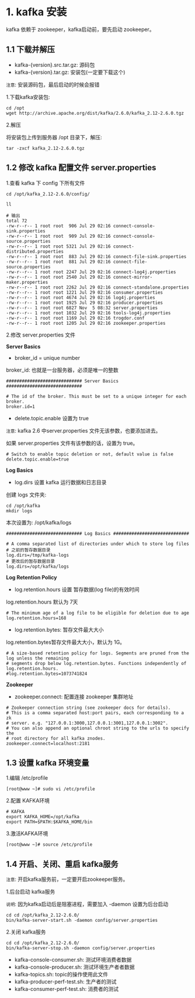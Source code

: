 # 1. kafka 安装

kafka 依赖于 zookeeper，kafka启动前，要先启动 zookeeper。


## 1.1 下载并解压

* kafka-{version}.src.tar.gz: 源码包
* kafka-{version}.tar.gz: 安装包(一定要下载这个)

`注意`: 安装源码包，最后启动的时候会报错

1.下载kafka安装包:

```shell script
cd /opt
wget http://archive.apache.org/dist/kafka/2.6.0/kafka_2.12-2.6.0.tgz
```


2.解压

将安装包上传到服务器 /opt 目录下，解压:

```shell script
tar -zxcf kafka_2.12-2.6.0.tgz
```


## 1.2 修改 kafka 配置文件 server.properties

1.查看 kafka 下 config 下所有文件

```
cd /opt/kafka_2.12-2.6.0/config/

ll

# 输出
total 72
-rw-r--r-- 1 root root  906 Jul 29 02:16 connect-console-sink.properties
-rw-r--r-- 1 root root  909 Jul 29 02:16 connect-console-source.properties
-rw-r--r-- 1 root root 5321 Jul 29 02:16 connect-distributed.properties
-rw-r--r-- 1 root root  883 Jul 29 02:16 connect-file-sink.properties
-rw-r--r-- 1 root root  881 Jul 29 02:16 connect-file-source.properties
-rw-r--r-- 1 root root 2247 Jul 29 02:16 connect-log4j.properties
-rw-r--r-- 1 root root 2540 Jul 29 02:16 connect-mirror-maker.properties
-rw-r--r-- 1 root root 2262 Jul 29 02:16 connect-standalone.properties
-rw-r--r-- 1 root root 1221 Jul 29 02:16 consumer.properties
-rw-r--r-- 1 root root 4674 Jul 29 02:16 log4j.properties
-rw-r--r-- 1 root root 1925 Jul 29 02:16 producer.properties
-rw-r--r-- 1 root root 6827 Nov  5 08:32 server.properties
-rw-r--r-- 1 root root 1032 Jul 29 02:16 tools-log4j.properties
-rw-r--r-- 1 root root 1169 Jul 29 02:16 trogdor.conf
-rw-r--r-- 1 root root 1205 Jul 29 02:16 zookeeper.properties
```


2.修改 server.properties 文件

**Server Basics**

* broker_id = unique number 

broker_id: 也就是一台服务器，必须是唯一的整数

```
############################# Server Basics #############################

# The id of the broker. This must be set to a unique integer for each broker.
broker.id=1
```

* delete.topic.enable 设置为 true

`注意`: kafka 2.6 中server.properties 文件无该参数，也要添加进去。

如果 server.properties 文件有该参数的话，设置为 true。
```
# Switch to enable topic deletion or not, default value is false
delete.topic.enable=true
```

**Log Basics**

* log.dirs 设置 kafka 运行数据和日志目录

创建 logs 文件夹:
```
cd /opt/kafka
mkdir logs
```

本次设置为: /opt/kafka/logs

```
############################# Log Basics #############################

# A comma separated list of directories under which to store log files
# 之前的暂存数据目录
log.dirs=/tmp/kafka-logs
# 更改后的暂存数据目录
log.dirs=/opt/kafka/logs
```


**Log Retention Policy**

* log.retention.hours 设置 暂存数据(log file)的有效时间

log.retention.hours 默认为 7天

```
# The minimum age of a log file to be eligible for deletion due to age
log.retention.hours=168
```

* log.retention.bytes: 暂存文件最大大小

log.retention.bytes暂存文件最大大小，默认为 1G。

```
# A size-based retention policy for logs. Segments are pruned from the log unless the remaining
# segments drop below log.retention.bytes. Functions independently of log.retention.hours.
#log.retention.bytes=1073741824
```


**Zookeeper**

* zookeeper.connect: 配置连接 zookeeper 集群地址

```
# Zookeeper connection string (see zookeeper docs for details).
# This is a comma separated host:port pairs, each corresponding to a zk
# server. e.g. "127.0.0.1:3000,127.0.0.1:3001,127.0.0.1:3002".
# You can also append an optional chroot string to the urls to specify the
# root directory for all kafka znodes.
zookeeper.connect=localhost:2181
```


## 1.3 设置 kafka 环境变量

1.编辑 /etc/profile

```
[root@www ~]# sudo vi /etc/profile
```

2.配置 KAFKA环境
```
# KAFKA
export KAFKA_HOME=/opt/kafka
export PATH=$PATH:$KAFKA_HOME/bin
```

3.激活KAFKA环境
```
[root@www ~]# source /etc/profile
```

## 1.4 开启、关闭、重启 kafka服务

`注意`: 开启kafka服务前，一定要开启zookeeper服务。

1.后台启动 kafka服务

`说明`: 因为kafka启动后是阻塞进程，需要加入 -daemon 设置为后台启动
```
cd cd /opt/kafka_2.12-2.6.0/
bin/kafka-server-start.sh -daemon config/server.properties
```

2.关闭 kafka服务

```
cd cd /opt/kafka_2.12-2.6.0/
bin/kafka-server-stop.sh -daemon config/server.properties
```

* kafka-console-consumer.sh: 测试环境消费者数据
* kafka-console-producer.sh: 测试环境生产者者数据
* kafka-topics.sh: topic的操作使用此文件
* kafka-producer-perf-test.sh: 生产者的测试
* kafka-consumer-perf-test.sh: 消费者的测试